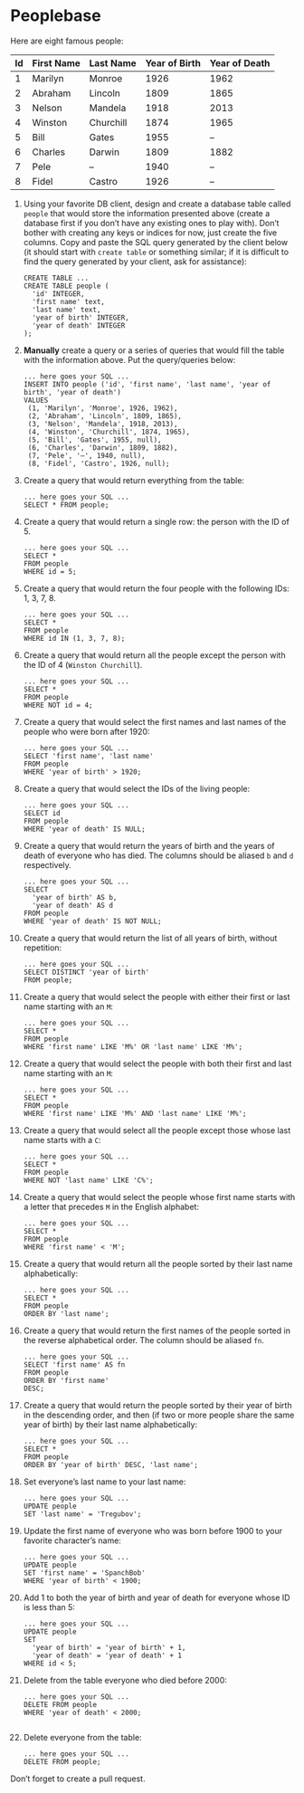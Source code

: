 # Peoplebase

Here are eight famous people: 

| Id | First Name | Last Name | Year of Birth | Year of Death |
|----|------------|-----------|---------------|---------------|
| 1  | Marilyn    | Monroe    | 1926          | 1962          |
| 2  | Abraham    | Lincoln   | 1809          | 1865          |
| 3  | Nelson     | Mandela   | 1918          | 2013          |
| 4  | Winston    | Churchill | 1874          | 1965          |
| 5  | Bill       | Gates     | 1955          | –             |
| 6  | Charles    | Darwin    | 1809          | 1882          |
| 7  | Pele       | –         | 1940          | –             |
| 8  | Fidel      | Castro    | 1926          | –             |

1. Using your favorite DB client, design and create a database table called `people` that would store the information presented above (create a database first if you don’t have any existing ones to play with). Don’t bother with creating any keys or indices for now, just create the five columns. Copy and paste the SQL query generated by the client below (it should start with `create table` or something similar; if it is difficult to find the query generated by your client, ask for assistance):

    ```postgresql
    CREATE TABLE ...
    CREATE TABLE people (
      'id' INTEGER,
      'first name' text,
      'last name' text,
      'year of birth' INTEGER,
      'year of death' INTEGER
    );

2. **Manually** create a query or a series of queries that would fill the table with the information above. Put the query/queries below:

    ```postgresql
    ... here goes your SQL ...
    INSERT INTO people ('id', 'first name', 'last name', 'year of birth', 'year of death')
    VALUES 
     (1, 'Marilyn', 'Monroe', 1926, 1962),
     (2, 'Abraham', 'Lincoln', 1809, 1865),
     (3, 'Nelson', 'Mandela', 1918, 2013),
     (4, 'Winston', 'Churchill', 1874, 1965),
     (5, 'Bill', 'Gates', 1955, null),
     (6, 'Charles', 'Darwin', 1809, 1882),
     (7, 'Pele', '–', 1940, null),
     (8, 'Fidel', 'Castro', 1926, null);

3. Create a query that would return everything from the table:

    ```postgresql
    ... here goes your SQL ...
    SELECT * FROM people;
    
4. Create a query that would return a single row: the person with the ID of 5.

    ```postgresql
    ... here goes your SQL ...
    SELECT *
    FROM people
    WHERE id = 5;

5. Create a query that would return the four people with the following IDs: 1, 3, 7, 8.

    ```postgresql
    ... here goes your SQL ...
    SELECT *
    FROM people
    WHERE id IN (1, 3, 7, 8);

6. Create a query that would return all the people except the person with the ID of 4 (`Winston Churchill`).

    ```postgresql
    ... here goes your SQL ...
    SELECT *
    FROM people
    WHERE NOT id = 4;

7. Create a query that would select the first names and last names of the people who were born after 1920:

    ```postgresql
    ... here goes your SQL ...
    SELECT 'first name', 'last name'
    FROM people
    WHERE 'year of birth' > 1920;
    
8. Create a query that would select the IDs of the living people:

    ```postgresql
    ... here goes your SQL ...
    SELECT id
    FROM people
    WHERE 'year of death' IS NULL;
    
9. Create a query that would return the years of birth and the years of death of everyone who has died. The columns should be aliased `b` and `d` respectively.

    ```postgresql
    ... here goes your SQL ...
    SELECT
      'year of birth' AS b,
      'year of death' AS d
    FROM people
    WHERE 'year of death' IS NOT NULL;
    
10. Create a query that would return the list of all years of birth, without repetition:

    ```postgresql
    ... here goes your SQL ...
    SELECT DISTINCT 'year of birth'
    FROM people;

11. Create a query that would select the people with either their first or last name starting with an `M`:

    ```postgresql
    ... here goes your SQL ...
    SELECT *
    FROM people
    WHERE 'first name' LIKE 'M%' OR 'last name' LIKE 'M%';

12. Create a query that would select the people with both their first and last name starting with an `M`:

    ```postgresql
    ... here goes your SQL ...
    SELECT * 
    FROM people
    WHERE 'first name' LIKE 'M%' AND 'last name' LIKE 'M%';
    
13. Create a query that would select all the people except those whose last name starts with a `C`:

    ```postgresql
    ... here goes your SQL ...
    SELECT * 
    FROM people
    WHERE NOT 'last name' LIKE 'C%';
    
14. Create a query that would select the people whose first name starts with a letter that precedes `M` in the English alphabet:

    ```postgresql
    ... here goes your SQL ...
    SELECT *
    FROM people
    WHERE 'first name' < 'M';
    
15. Create a query that would return all the people sorted by their last name alphabetically:

    ```postgresql
    ... here goes your SQL ...
    SELECT * 
    FROM people
    ORDER BY 'last name';

16. Create a query that would return the first names of the people sorted in the reverse alphabetical order. The column should be aliased `fn`.

    ```postgresql
    ... here goes your SQL ...
    SELECT 'first name' AS fn
    FROM people
    ORDER BY 'first name'
    DESC;

17. Create a query that would return the people sorted by their year of birth in the descending order, and then (if two or more people share the same year of birth) by their last name alphabetically:

    ```postgresql
    ... here goes your SQL ...
    SELECT *
    FROM people
    ORDER BY 'year of birth' DESC, 'last name';
    
18. Set everyone’s last name to your last name:

    ```postgresql
    ... here goes your SQL ...
    UPDATE people
    SET 'last name' = 'Tregubov';
    
19. Update the first name of everyone who was born before 1900 to your favorite character’s name:

    ```postgresql
    ... here goes your SQL ...
    UPDATE people
    SET 'first name' = 'SpanchBob'
    WHERE 'year of birth' < 1900;
    
20. Add 1 to both the year of birth and year of death for everyone whose ID is less than 5:

    ```postgresql
    ... here goes your SQL ...
    UPDATE people
    SET
      'year of birth' = 'year of birth' + 1,
      'year of death' = 'year of death' + 1
    WHERE id < 5;

21. Delete from the table everyone who died before 2000:

    ```postgresql
    ... here goes your SQL ...
    DELETE FROM people
    WHERE 'year of death' < 2000;
    

22. Delete everyone from the table:

    ```postgresql
    ... here goes your SQL ...
    DELETE FROM people;
    
Don’t forget to create a pull request.
